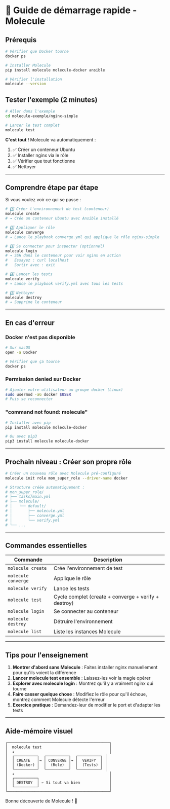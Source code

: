 # 🚀 Guide de démarrage rapide - Molecule

## Prérequis

```bash
# Vérifier que Docker tourne
docker ps

# Installer Molecule
pip install molecule molecule-docker ansible

# Vérifier l'installation
molecule --version
```

## Tester l'exemple (2 minutes)

```bash
# Aller dans l'exemple
cd molecule-exemple/nginx-simple

# Lancer le test complet
molecule test
```

**C'est tout !** Molecule va automatiquement :
1. ✅ Créer un conteneur Ubuntu
2. ✅ Installer nginx via le rôle
3. ✅ Vérifier que tout fonctionne
4. ✅ Nettoyer

---

## Comprendre étape par étape

Si vous voulez voir ce qui se passe :

```bash
# 1️⃣ Créer l'environnement de test (conteneur)
molecule create
# → Crée un conteneur Ubuntu avec Ansible installé

# 2️⃣ Appliquer le rôle
molecule converge
# → Lance le playbook converge.yml qui applique le rôle nginx-simple

# 3️⃣ Se connecter pour inspecter (optionnel)
molecule login
# → SSH dans le conteneur pour voir nginx en action
#   Essayez : curl localhost
#   Sortir avec : exit

# 4️⃣ Lancer les tests
molecule verify
# → Lance le playbook verify.yml avec tous les tests

# 5️⃣ Nettoyer
molecule destroy
# → Supprime le conteneur
```

---

## En cas d'erreur

### Docker n'est pas disponible
```bash
# Sur macOS
open -a Docker

# Vérifier que ça tourne
docker ps
```

### Permission denied sur Docker
```bash
# Ajouter votre utilisateur au groupe docker (Linux)
sudo usermod -aG docker $USER
# Puis se reconnecter
```

### "command not found: molecule"
```bash
# Installer avec pip
pip install molecule molecule-docker

# Ou avec pip3
pip3 install molecule molecule-docker
```

---

## Prochain niveau : Créer son propre rôle

```bash
# Créer un nouveau rôle avec Molecule pré-configuré
molecule init role mon_super_role --driver-name docker

# Structure créée automatiquement :
# mon_super_role/
# ├── tasks/main.yml
# ├── molecule/
# │   └── default/
# │       ├── molecule.yml
# │       ├── converge.yml
# │       └── verify.yml
# └── ...
```

---

## Commandes essentielles

| Commande | Description |
|----------|-------------|
| `molecule create` | Crée l'environnement de test |
| `molecule converge` | Applique le rôle |
| `molecule verify` | Lance les tests |
| `molecule test` | Cycle complet (create + converge + verify + destroy) |
| `molecule login` | Se connecter au conteneur |
| `molecule destroy` | Détruire l'environnement |
| `molecule list` | Liste les instances Molecule |

---

## Tips pour l'enseignement

1. **Montrer d'abord sans Molecule** : Faites installer nginx manuellement pour qu'ils voient la différence
2. **Lancer molecule test ensemble** : Laissez-les voir la magie opérer
3. **Explorer avec molecule login** : Montrez qu'il y a vraiment nginx qui tourne
4. **Faire casser quelque chose** : Modifiez le rôle pour qu'il échoue, montrez comment Molecule détecte l'erreur
5. **Exercice pratique** : Demandez-leur de modifier le port et d'adapter les tests

---

## Aide-mémoire visuel

```
┌─────────────────────────────────────────────┐
│  molecule test                              │
│  ↓                                          │
│  ┌──────────┐  ┌──────────┐  ┌──────────┐ │
│  │ CREATE   │→ │ CONVERGE │→ │  VERIFY  │ │
│  │ (Docker) │  │  (Role)  │  │  (Tests) │ │
│  └──────────┘  └──────────┘  └──────────┘ │
│  ↓                                          │
│  ┌──────────┐                               │
│  │ DESTROY  │ ← Si tout va bien             │
│  └──────────┘                               │
└─────────────────────────────────────────────┘
```

Bonne découverte de Molecule ! 🎉

